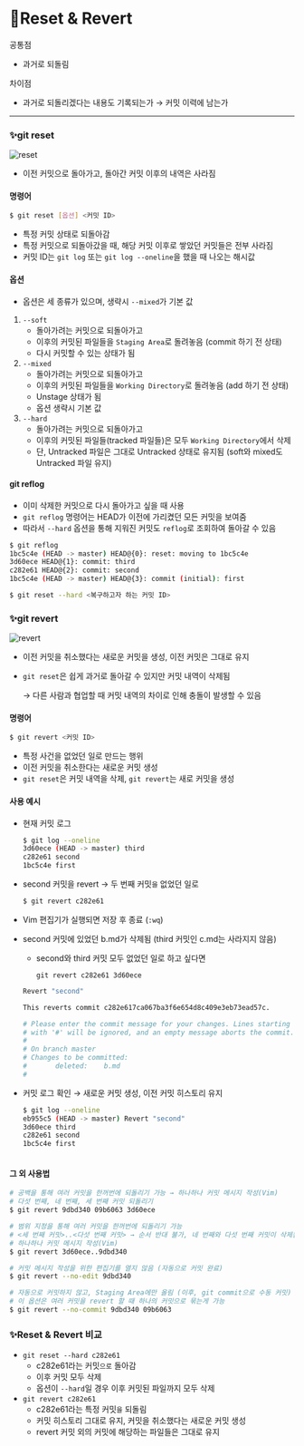 # 📌Reset & Revert

공통점

- 과거로 되돌림

차이점

- 과거로 되돌리겠다는 내용도 기록되는가 → 커밋 이력에 남는가

-------------------------



### ✨git reset

![reset](https://user-images.githubusercontent.com/97656286/172846390-22807660-7c36-4d66-91de-e5326dd44ba5.PNG)

- 이전 커밋으로 돌아가고, 돌아간 커밋 이후의 내역은 사라짐



#### 명령어

```bash
$ git reset [옵션] <커밋 ID>
```

- 특정 커밋 상태로 되돌아감
- 특정 커밋으로 되돌아갔을 때, 해당 커밋 이후로 쌓았던 커밋들은 전부 사라짐
- 커밋 ID는 `git log` 또는 `git log --oneline`을 했을 때 나오는 해시값



#### 옵션

- 옵션은 세 종류가 있으며, 생략시 `--mixed`가 기본 값

1. `--soft`
   - 돌아가려는 커밋으로 되돌아가고
   - 이후의 커밋된 파일들을 `Staging Area`로 돌려놓음 (commit 하기 전 상태)
   - 다시 커밋할 수 있는 상태가 됨
2. `--mixed`
   - 돌아가려는 커밋으로 되돌아가고
   - 이후의 커밋된 파일들을 `Working Directory`로 돌려놓음 (add 하기 전 상태)
   - Unstage 상태가 됨
   - 옵션 생략시 기본 값
3. `--hard`
   - 돌아가려는 커밋으로 되돌아가고
   - 이후의 커밋된 파일들(tracked 파일들)은 모두 `Working Directory`에서 삭제
   - 단, Untracked 파일은 그대로 Untracked 상태로 유지됨 (soft와 mixed도 Untracked 파일 유지)



#### git reflog

- 이미 삭제한 커밋으로 다시 돌아가고 싶을 때 사용
- `git reflog` 명령어는 HEAD가 이전에 가리켰던 모든 커밋을 보여줌
- 따라서 `--hard` 옵션을 통해 지워진 커밋도 `reflog`로 조회하여 돌아갈 수 있음

```bash
$ git reflog
1bc5c4e (HEAD -> master) HEAD@{0}: reset: moving to 1bc5c4e
3d60ece HEAD@{1}: commit: third
c282e61 HEAD@{2}: commit: second
1bc5c4e (HEAD -> master) HEAD@{3}: commit (initial): first
```

```bash
$ git reset --hard <복구하고자 하는 커밋 ID>
```





### ✨git revert

![revert](https://user-images.githubusercontent.com/97656286/172846976-252321c1-6d3e-4247-b04b-7c65eea99193.PNG)

- 이전 커밋을 취소했다는 새로운 커밋을 생성, 이전 커밋은 그대로 유지

- `git reset`은 쉽게 과거로 돌아갈 수 있지만 커밋 내역이 삭제됨

  → 다른 사람과 협업할 때 커밋 내역의 차이로 인해 충돌이 발생할 수 있음



#### 명령어

```bash
$ git revert <커밋 ID>
```

- 특정 사건을 없었던 일로 만드는 행위
- 이전 커밋을 취소한다는 새로운 커밋 생성
- `git reset`은 커밋 내역을 삭제, `git revert`는 새로 커밋을 생성



#### 사용 예시

- 현재 커밋 로그

  ```bash
  $ git log --oneline
  3d60ece (HEAD -> master) third
  c282e61 second
  1bc5c4e first
  ```

- second 커밋을 revert → 두 번째 커밋`을` 없었던 일로

  ```bash
  $ git revert c282e61
  ```

- Vim 편집기가 실행되면 저장 후 종료 (`:wq`)

- second 커밋에 있었던 b.md가 삭제됨 (third 커밋인 c.md는 사라지지 않음)

  - second와 third 커밋 모두 없었던 일로 하고 싶다면

    `git revert c282e61 3d60ece`

  ```bash
  Revert "second"
  
  This reverts commit c282e617ca067ba3f6e654d8c409e3eb73ead57c.
  
  # Please enter the commit message for your changes. Lines starting
  # with '#' will be ignored, and an empty message aborts the commit.
  #
  # On branch master
  # Changes to be committed:
  #       deleted:    b.md
  #
  ```

- 커밋 로그 확인 → 새로운 커밋 생성, 이전 커밋 히스토리 유지

  ```bash
  $ git log --oneline
  eb955c5 (HEAD -> master) Revert "second"
  3d60ece third
  c282e61 second
  1bc5c4e first



#### 그 외 사용법

```bash
# 공백을 통해 여러 커밋을 한꺼번에 되돌리기 가능 → 하나하나 커밋 메시지 작성(Vim)
# 다섯 번째, 네 번째, 세 번째 커밋 되돌리기
$ git revert 9dbd340 09b6063 3d60ece

# 범위 지정을 통해 여러 커밋을 한꺼번에 되돌리기 가능
# <세 번째 커밋>..<다섯 번째 커밋> → 순서 반대 불가, 네 번째와 다섯 번째 커밋이 삭제됨
# 하나하나 커밋 메시지 작성(Vim)
$ git revert 3d60ece..9dbd340

# 커밋 메시지 작성을 위한 편집기를 열지 않음 (자동으로 커밋 완료)
$ git revert --no-edit 9dbd340

# 자동으로 커밋하지 않고, Staging Area에만 올림 (이후, git commit으로 수동 커밋)
# 이 옵션은 여러 커밋을 revert 할 때 하나의 커밋으로 묶는게 가능
$ git revert --no-commit 9dbd340 09b6063
```





### ✨Reset & Revert 비교

- `git reset --hard c282e61`
  - c282e61라는 커밋`으로` 돌아감
  - 이후 커밋 모두 삭제
  - 옵션이 `--hard`일 경우 이후 커밋된 파일까지 모두 삭제
- `git revert c282e61`
  - c282e61라는 특정 커밋`을` 되돌림
  - 커밋 히스토리 그대로 유지, 커밋을 취소했다는 새로운 커밋 생성
  - revert 커밋 외의 커밋에 해당하는 파일들은 그대로 유지